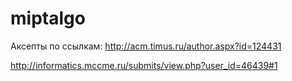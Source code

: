miptalgo
========

Аксепты по ссылкам:
http://acm.timus.ru/author.aspx?id=124431

http://informatics.mccme.ru/submits/view.php?user_id=46439#1
